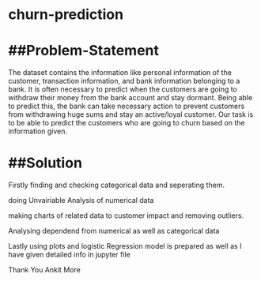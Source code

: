 # churn-prediction

# ##Problem-Statement

The dataset contains the information like personal information of the customer, transaction information, and bank information belonging to a bank. It is often necessary to predict when the customers are going to withdraw their money from the bank account and stay dormant. Being able to predict this, the bank can take necessary action to prevent customers from withdrawing huge sums and stay an active/loyal customer. Our task is to be able to predict the customers who are going to churn based on the information given.


# ##Solution

Firstly finding and checking categorical data and seperating them.

doing Unvairiable Analysis of numerical data

making charts of related data to customer impact and removing outliers.

Analysing dependend from numerical as well as categorical data


Lastly using plots and logistic Regression model is prepared as well as I have given detailed info in jupyter file

Thank You
Ankit More
